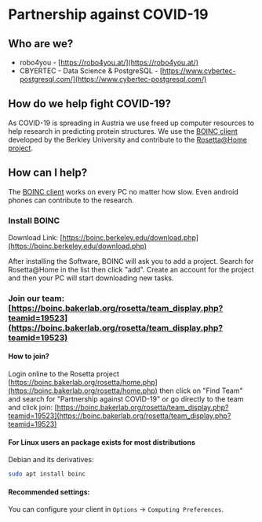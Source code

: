# Partnership against COVID-19

## Who are we?
- robo4you - [https://robo4you.at/](https://robo4you.at/)
- CBYERTEC - Data Science & PostgreSQL - [https://www.cybertec-postgresql.com/](https://www.cybertec-postgresql.com/)

## How do we help fight COVID-19?

As COVID-19 is spreading in Austria we use freed up computer resources to help research in predicting protein structures. We use the [BOINC client](https://boinc.berkeley.edu/index.php) developed by the Berkley University and contribute to the [Rosetta@Home project](https://boinc.bakerlab.org/rosetta/).

## How can I help?

The [BOINC client](https://boinc.berkeley.edu/index.php) works on every PC no matter how slow. Even android phones can contribute to the research.

### Install BOINC

Download Link: [https://boinc.berkeley.edu/download.php](https://boinc.berkeley.edu/download.php)

After installing the Software, BOINC will ask you to add a project. Search for Rosetta@Home in the list then click "add". Create an account for the project and then your PC will start downloading new tasks.

### Join our team: [https://boinc.bakerlab.org/rosetta/team_display.php?teamid=19523](https://boinc.bakerlab.org/rosetta/team_display.php?teamid=19523)

#### How to join?
Login online to the Rosetta project [https://boinc.bakerlab.org/rosetta/home.php](https://boinc.bakerlab.org/rosetta/home.php) then click on "Find Team" and search for "Partnership against COVID-19" or go directly to the team and click join: [https://boinc.bakerlab.org/rosetta/team_display.php?teamid=19523](https://boinc.bakerlab.org/rosetta/team_display.php?teamid=19523)

#### For Linux users an package exists for most distributions
Debian and its derivatives:
```bash
sudo apt install boinc
```

#### Recommended settings:
You can configure your client in ```Options``` -> ```Computing Preferences```.
